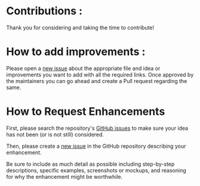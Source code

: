 # Contributions : 
Thank you for considering and taking the time to contribute!

# How to add improvements :
Please open a [new issue](https://github.com/adityasimant/Ignite/issues) about the 
appropriate file and idea or improvements you want
to add with all the
required links.
Once approved by the maintainers you can
go ahead and create a Pull request regarding the same.


# How to Request Enhancements
First, please search the repository's 
[GitHub issues](https://github.com/adityasimant/Ignite/issues) to make sure your idea
has not been (or is not still) considered.

Then, please create a [new issue](https://github.com/adityasimant/Ignite/issues/new) in the GitHub repository describing your enhancement.

Be sure to include as much detail as possible including step-by-step descriptions, specific examples, screenshots or mockups, and reasoning for why the enhancement might be worthwhile.
